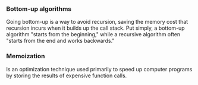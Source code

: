 ### Bottom-up algorithms
Going bottom-up is a way to avoid recursion, saving the memory cost that recursion incurs when it builds up the call stack.
Put simply, a bottom-up algorithm "starts from the beginning," while a recursive algorithm often "starts from the end and works backwards."

### Memoization
Is an optimization technique used primarily to speed up computer programs by storing the results of expensive function calls.
